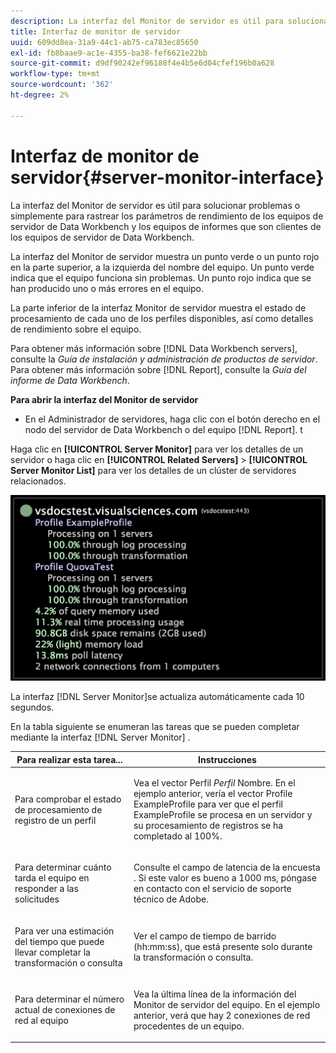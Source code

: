 ```yaml
---
description: La interfaz del Monitor de servidor es útil para solucionar problemas o simplemente para rastrear los parámetros de rendimiento de los equipos de servidor de Data Workbench y los equipos de informes que son clientes de los equipos de servidor de Data Workbench.
title: Interfaz de monitor de servidor
uuid: 609dd8ea-31a9-44c1-ab75-ca783ec85650
exl-id: fb8baae9-ac1e-4355-ba38-fef6621e22bb
source-git-commit: d9df90242ef96188f4e4b5e6d04cfef196b0a628
workflow-type: tm+mt
source-wordcount: '362'
ht-degree: 2%

---
```


# Interfaz de monitor de servidor{#server-monitor-interface}

La interfaz del Monitor de servidor es útil para solucionar problemas o simplemente para rastrear los parámetros de rendimiento de los equipos de servidor de Data Workbench y los equipos de informes que son clientes de los equipos de servidor de Data Workbench.

La interfaz del Monitor de servidor muestra un punto verde o un punto rojo en la parte superior, a la izquierda del nombre del equipo. Un punto verde indica que el equipo funciona sin problemas. Un punto rojo indica que se han producido uno o más errores en el equipo.

La parte inferior de la interfaz Monitor de servidor muestra el estado de procesamiento de cada uno de los perfiles disponibles, así como detalles de rendimiento sobre el equipo.

Para obtener más información sobre [!DNL Data Workbench servers], consulte la *Guía de instalación y administración de productos de servidor*. Para obtener más información sobre [!DNL Report], consulte la *Guía del informe de Data Workbench*.

**Para abrir la interfaz del Monitor de servidor**

* En el Administrador de servidores, haga clic con el botón derecho en el nodo del servidor de Data Workbench o del equipo [!DNL Report]. t

Haga clic en **[!UICONTROL Server Monitor]** para ver los detalles de un servidor o haga clic en **[!UICONTROL Related Servers]** > **[!UICONTROL Server Monitor List]** para ver los detalles de un clúster de servidores relacionados.

![](assets/vis_ServerMonitor.png)

La interfaz [!DNL Server Monitor]se actualiza automáticamente cada 10 segundos.

En la tabla siguiente se enumeran las tareas que se pueden completar mediante la interfaz [!DNL Server Monitor] .

<table id="table_A65426669ADE44B5A6BAD9D4E99A5CAC"> 
 <thead> 
  <tr> 
   <th colname="col1" class="entry"> Para realizar esta tarea... </th> 
   <th colname="col2" class="entry"> Instrucciones </th> 
  </tr> 
 </thead>
 <tbody> 
  <tr> 
   <td colname="col1"> <p>Para comprobar el estado de procesamiento de registro de un perfil </p> </td> 
   <td colname="col2"> <p>Vea el vector Perfil <i>Perfil</i> Nombre. En el ejemplo anterior, vería el vector Profile ExampleProfile para ver que el perfil ExampleProfile se procesa en un servidor y su procesamiento de registros se ha completado al 100%. </p> </td> 
  </tr> 
  <tr> 
   <td colname="col1"> <p>Para determinar cuánto tarda el equipo en responder a las solicitudes </p> </td> 
   <td colname="col2"> <p>Consulte el campo de latencia de la encuesta . Si este valor es bueno a 1000 ms, póngase en contacto con el servicio de soporte técnico de Adobe. </p> </td> 
  </tr> 
  <tr> 
   <td colname="col1"> <p>Para ver una estimación del tiempo que puede llevar completar la transformación o consulta </p> </td> 
   <td colname="col2"> <p>Ver el campo de tiempo de barrido (hh:mm:ss), que está presente solo durante la transformación o consulta. </p> </td> 
  </tr> 
  <tr> 
   <td colname="col1"> <p>Para determinar el número actual de conexiones de red al equipo </p> </td> 
   <td colname="col2"> <p>Vea la última línea de la información del <span class="wintitle"> Monitor de servidor</span> del equipo. En el ejemplo anterior, verá que hay 2 conexiones de red procedentes de un equipo. </p> </td> 
  </tr> 
 </tbody> 
</table>
